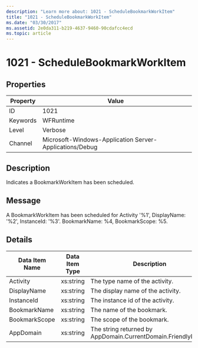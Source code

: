 ```yaml
---
description: "Learn more about: 1021 - ScheduleBookmarkWorkItem"
title: "1021 - ScheduleBookmarkWorkItem"
ms.date: "03/30/2017"
ms.assetid: 2e0da311-b219-4637-9460-90cdafcc4ecd
ms.topic: article
---
```

# 1021 - ScheduleBookmarkWorkItem

## Properties

| Property | Value |
| - | - |
|ID|1021|  
|Keywords|WFRuntime|  
|Level|Verbose|  
|Channel|Microsoft-Windows-Application Server-Applications/Debug|  
  
## Description  

 Indicates a BookmarkWorkItem has been scheduled.  
  
## Message  

 A BookmarkWorkItem has been scheduled for Activity '%1', DisplayName: '%2', InstanceId: '%3'.  BookmarkName: %4, BookmarkScope: %5.  
  
## Details  
  
|Data Item Name|Data Item Type|Description|  
|--------------------|--------------------|-----------------|  
|Activity|xs:string|The type name of the activity.|  
|DisplayName|xs:string|The display name of the activity.|  
|InstanceId|xs:string|The instance id of the activity.|  
|BookmarkName|xs:string|The name of the bookmark.|  
|BookmarkScope|xs:string|The scope of the bookmark.|  
|AppDomain|xs:string|The string returned by AppDomain.CurrentDomain.FriendlyName.|
